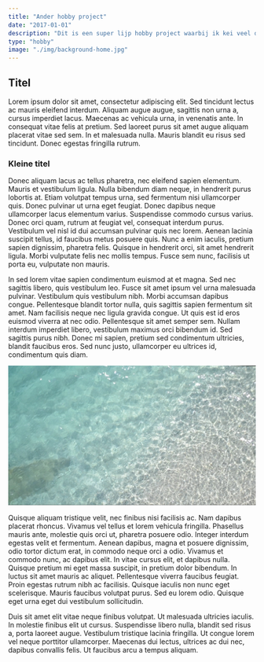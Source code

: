 ```yaml
---
title: "Ander hobby project"
date: "2017-01-01"
description: "Dit is een super lijp hobby project waarbij ik kei veel dingen geleerd heb."
type: "hobby"
image: "./img/background-home.jpg"
---
```


## Titel

Lorem ipsum dolor sit amet, consectetur adipiscing elit. Sed tincidunt lectus ac mauris eleifend interdum. Aliquam augue augue, sagittis non urna a, cursus imperdiet lacus. Maecenas ac vehicula urna, in venenatis ante. In consequat vitae felis at pretium. Sed laoreet purus sit amet augue aliquam placerat vitae sed sem. In et malesuada nulla. Mauris blandit eu risus sed tincidunt. Donec egestas fringilla rutrum.

### Kleine titel

Donec aliquam lacus ac tellus pharetra, nec eleifend sapien elementum. Mauris et vestibulum ligula. Nulla bibendum diam neque, in hendrerit purus lobortis at. Etiam volutpat tempus urna, sed fermentum nisi ullamcorper quis. Donec pulvinar ut urna eget feugiat. Donec dapibus neque ullamcorper lacus elementum varius. Suspendisse commodo cursus varius. Donec orci quam, rutrum at feugiat vel, consequat interdum purus. Vestibulum vel nisl id dui accumsan pulvinar quis nec lorem. Aenean lacinia suscipit tellus, id faucibus metus posuere quis. Nunc a enim iaculis, pretium sapien dignissim, pharetra felis. Quisque in hendrerit orci, sit amet hendrerit ligula. Morbi vulputate felis nec mollis tempus. Fusce sem nunc, facilisis ut porta eu, vulputate non mauris.

In sed lorem vitae sapien condimentum euismod at et magna. Sed nec sagittis libero, quis vestibulum leo. Fusce sit amet ipsum vel urna malesuada pulvinar. Vestibulum quis vestibulum nibh. Morbi accumsan dapibus congue. Pellentesque blandit tortor nulla, quis sagittis sapien fermentum sit amet. Nam facilisis neque nec ligula gravida congue. Ut quis est id eros euismod viverra at nec odio. Pellentesque sit amet semper sem. Nullam interdum imperdiet libero, vestibulum maximus orci bibendum id. Sed sagittis purus nibh. Donec mi sapien, pretium sed condimentum ultricies, blandit faucibus eros. Sed nunc justo, ullamcorper eu ultrices id, condimentum quis diam.

![Dit is een afbeelding](/img/background-home.jpg)

Quisque aliquam tristique velit, nec finibus nisi facilisis ac. Nam dapibus placerat rhoncus. Vivamus vel tellus et lorem vehicula fringilla. Phasellus mauris ante, molestie quis orci ut, pharetra posuere odio. Integer interdum egestas velit et fermentum. Aenean dapibus, magna et posuere dignissim, odio tortor dictum erat, in commodo neque orci a odio. Vivamus et commodo nunc, ac dapibus elit. In vitae cursus elit, et dapibus nulla. Quisque pretium mi eget massa suscipit, in pretium dolor bibendum. In luctus sit amet mauris ac aliquet. Pellentesque viverra faucibus feugiat. Proin egestas rutrum nibh ac facilisis. Quisque iaculis non nunc eget scelerisque. Mauris faucibus volutpat purus. Sed eu lorem odio. Quisque eget urna eget dui vestibulum sollicitudin.

Duis sit amet elit vitae neque finibus volutpat. Ut malesuada ultricies iaculis. In molestie finibus elit ut cursus. Suspendisse libero nulla, blandit sed risus a, porta laoreet augue. Vestibulum tristique lacinia fringilla. Ut congue lorem vel neque porttitor ullamcorper. Maecenas dui lectus, ultrices ac dui nec, dapibus convallis felis. Ut faucibus arcu a tempus aliquam.
